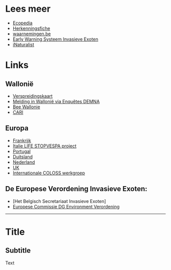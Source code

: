 # Lees meer

- [Ecopedia](https://www.ecopedia.be/dieren/aziatische-hoornaar)
- [Herkenningsfiche](https://waarnemingen.be/exo/be/nl/8807.pdf) 
- [waarnemingen.be](https://www.natuurpunt.be/pagina/de-aziatische-hoornaar)
- [Early Warning Systeem Invasieve Exoten](www.waarnemingen.be/exoten)
- [iNaturalist](www.inaturalist.org)

# Links 

## Wallonië

- [Verspreidingskaart](http://observatoire.biodiversite.wallonie.be/enquetes/frelon/)
- [Melding in Wallonië via Enquêtes DEMNA](http://biodiversite.wallonie.be/fr/le-frelon-asiatique.html?IDC=5999)
- [Bee Wallonie](http://www.beewallonie.be/vespa-velutina/)
- [CARI](http://www.cari.be/t/vespa-velutina/)

## Europa

- [Frankrijk](http://frelonasiatique.mnhn.fr/)
- [Italie LIFE STOPVESPA project](https://www.vespavelutina.eu/en-us/vespa-velutina)
- [Portugal](www.sosvespa.pt)
- [Duitsland](http://www.hornissenschutz.de/vespa-velutina-deutsch.htm)
- [Nederland](http://www.eis-nederland.nl/aziatischehoornaar)
- [UK](http://www.nonnativespecies.org/alerts/index.cfm?id=4)
- [Internationale COLOSS werkgroep](https://coloss.org/task-forces/velutina/)

## De Europese Verordening Invasieve Exoten: 

- [Het Belgisch Secretariaat Invasieve Exoten]
- [Europese Commissie DG Environment Verordening](http://ec.europa.eu/environment/nature/invasivealien/index_en.htm)  


---

# Title

## Subtitle

Text
